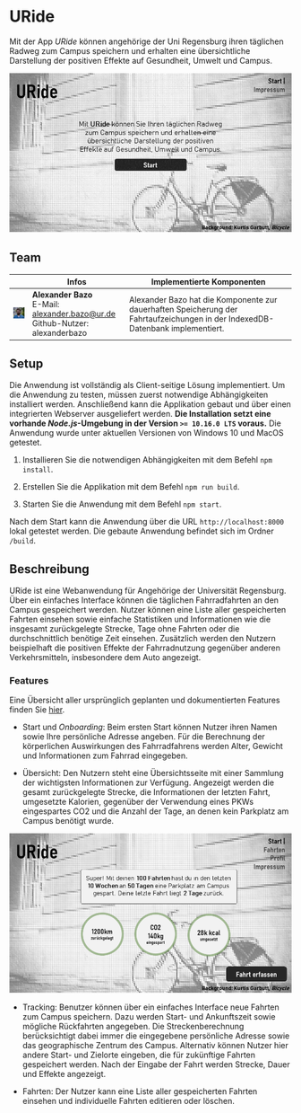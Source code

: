 # URide

Mit der App *URide* können angehörige der Uni Regensburg ihren täglichen Radweg zum Campus speichern und erhalten eine übersichtliche Darstellung der positiven Effekte auf Gesundheit, Umwelt und Campus. 

![Screenshot des Startbildschirms](docs/img/start-screen.png)

## Team

| | Infos | Implementierte Komponenten
|-|-|-|
<img alt="Portrait von Alexander Bazo" src="docs/img/alexander-bazo.jpg" width="100" /> | **Alexander Bazo**<br />E-Mail: alexander.bazo@ur.de<br />Github-Nutzer: alexanderbazo | Alexander Bazo hat die Komponente zur dauerhaften Speicherung der Fahrtaufzeichungen in der IndexedDB-Datenbank implementiert. |

## Setup

Die Anwendung ist vollständig als Client-seitige Lösung implementiert. Um die Anwendung zu testen, müssen zuerst notwendige Abhängigkeiten installiert werden. Anschließend kann die Applikation gebaut und über einen integrierten Webserver ausgeliefert werden. **Die Installation setzt eine vorhande *Node.js*-Umgebung in der Version `>= 10.16.0 LTS` voraus.** Die Anwendung wurde unter aktuellen Versionen von Windows 10 und MacOS getestet. 

1. Installieren Sie die notwendigen Abhängigkeiten mit dem Befehl `npm install`.

2. Erstellen Sie die Applikation mit dem Befehl `npm run build`.

3. Starten Sie die Anwendung mit dem Befehl `npm start`.

Nach dem Start kann die Anwendung über die URL `http://localhost:8000` lokal getestet werden. Die gebaute Anwendung befindet sich im Ordner `/build`.

## Beschreibung

URide ist eine Webanwendung für Angehörige der Universität Regensburg. Über ein einfaches Interface können die täglichen Fahrradfahrten an den Campus gespeichert werden. Nutzer können eine Liste aller gespeicherten Fahrten einsehen sowie einfache Statistiken und Informationen wie die insgesamt zurückgelegte Strecke, Tage ohne Fahrten oder die durchschnittlich benötige Zeit einsehen. Zusätzlich werden den Nutzern beispielhaft die positiven Effekte der Fahrradnutzung gegenüber anderen Verkehrsmitteln, insbesondere dem Auto angezeigt. 

### Features

Eine Übersicht aller ursprünglich geplanten und dokumentierten Features finden Sie [hier](Features.md).

- Start und *Onboarding*: Beim ersten Start können Nutzer ihren Namen sowie Ihre persönliche Adresse angeben. Für die Berechnung der körperlichen Auswirkungen des Fahrradfahrens werden Alter, Gewicht und Informationen zum Fahrrad eingegeben.

- Übersicht: Den Nutzern steht eine Übersichtsseite mit einer Sammlung der wichtigsten Informationen zur Verfügung. Angezeigt werden die gesamt zurückgelegte Strecke, die Informationen der letzten Fahrt, umgesetzte Kalorien, gegenüber der Verwendung eines PKWs eingespartes CO2 und die Anzahl der Tage, an denen kein Parkplatz am Campus benötigt wurde.

![Screenshot der Statistikübersicht](docs/img/overview-screen.png)

- Tracking: Benutzer können über ein einfaches Interface neue Fahrten zum Campus speichern. Dazu werden Start- und Ankunftszeit sowie mögliche Rückfahrten angegeben. Die Streckenberechnung berücksichtigt dabei immer die eingegebene persönliche Adresse sowie das geographische Zentrum des Campus. Alternativ können Nutzer hier andere Start- und Zielorte eingeben, die für zukünftige Fahrten gespeichert werden. Nach der Eingabe der Fahrt werden Strecke, Dauer und Effekte angezeigt.

- Fahrten: Der Nutzer kann eine Liste aller gespeicherten Fahrten einsehen und individuelle Fahrten editieren oder löschen.